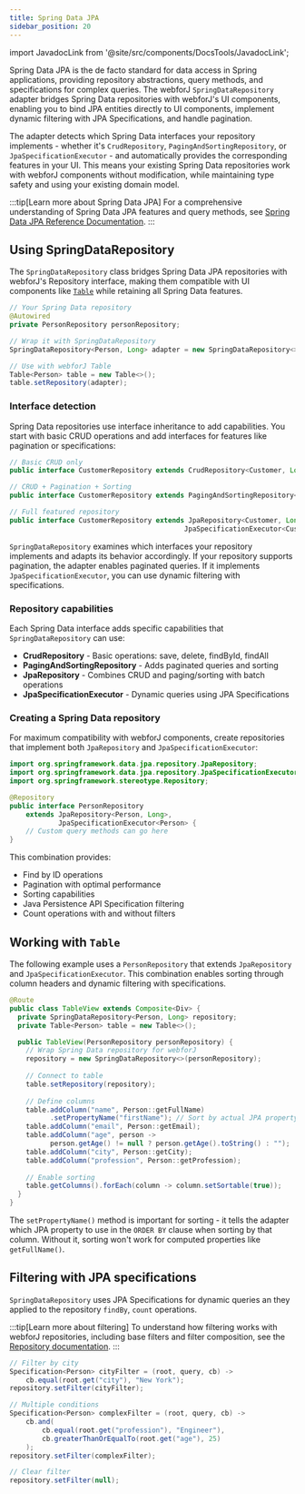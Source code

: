 ```yaml
---
title: Spring Data JPA
sidebar_position: 20
---
```


import JavadocLink from '@site/src/components/DocsTools/JavadocLink';

Spring Data JPA is the de facto standard for data access in Spring applications, providing repository abstractions, query methods, and specifications for complex queries. The webforJ `SpringDataRepository` adapter bridges Spring Data repositories with webforJ's UI components, enabling you to bind JPA entities directly to UI components, implement dynamic filtering with JPA Specifications, and handle pagination.

The adapter detects which Spring Data interfaces your repository implements - whether it's `CrudRepository`, `PagingAndSortingRepository`, or `JpaSpecificationExecutor` - and automatically provides the corresponding features in your UI. This means your existing Spring Data repositories work with webforJ components without modification, while maintaining type safety and using your existing domain model.

:::tip[Learn more about Spring Data JPA]
For a comprehensive understanding of Spring Data JPA features and query methods, see [Spring Data JPA Reference Documentation](https://docs.spring.io/spring-data/jpa/reference/).
:::

## Using SpringDataRepository

The `SpringDataRepository` class bridges Spring Data JPA repositories with webforJ's Repository interface, making them compatible with UI components like [`Table`](../../components/table/overview) while retaining all Spring Data features.

```java
// Your Spring Data repository
@Autowired
private PersonRepository personRepository;

// Wrap it with SpringDataRepository
SpringDataRepository<Person, Long> adapter = new SpringDataRepository<>(personRepository);

// Use with webforJ Table
Table<Person> table = new Table<>();
table.setRepository(adapter);
```

### Interface detection

Spring Data repositories use interface inheritance to add capabilities. You start with basic CRUD operations and add interfaces for features like pagination or specifications:

```java
// Basic CRUD only
public interface CustomerRepository extends CrudRepository<Customer, Long> {}

// CRUD + Pagination + Sorting
public interface CustomerRepository extends PagingAndSortingRepository<Customer, Long> {}

// Full featured repository
public interface CustomerRepository extends JpaRepository<Customer, Long>, 
                                           JpaSpecificationExecutor<Customer> {}
```

`SpringDataRepository` examines which interfaces your repository implements and adapts its behavior accordingly. If your repository supports pagination, the adapter enables paginated queries. If it implements `JpaSpecificationExecutor`, you can use dynamic filtering with specifications.

### Repository capabilities

Each Spring Data interface adds specific capabilities that `SpringDataRepository` can use:

- **CrudRepository** - Basic operations: save, delete, findById, findAll
- **PagingAndSortingRepository** - Adds paginated queries and sorting
- **JpaRepository** - Combines CRUD and paging/sorting with batch operations
- **JpaSpecificationExecutor** - Dynamic queries using JPA Specifications

### Creating a Spring Data repository

For maximum compatibility with webforJ components, create repositories that implement both `JpaRepository` and `JpaSpecificationExecutor`:

```java title="PersonRepository.java"
import org.springframework.data.jpa.repository.JpaRepository;
import org.springframework.data.jpa.repository.JpaSpecificationExecutor;
import org.springframework.stereotype.Repository;

@Repository
public interface PersonRepository
    extends JpaRepository<Person, Long>,
            JpaSpecificationExecutor<Person> {
    // Custom query methods can go here
}
```

This combination provides:

- Find by ID operations
- Pagination with optimal performance
- Sorting capabilities
- Java Persistence API Specification filtering
- Count operations with and without filters

## Working with `Table`

The following example uses a `PersonRepository` that extends `JpaRepository` and `JpaSpecificationExecutor`. This combination enables sorting through column headers and dynamic filtering with specifications.

```java title="TableView.java"
@Route
public class TableView extends Composite<Div> {
  private SpringDataRepository<Person, Long> repository;
  private Table<Person> table = new Table<>();

  public TableView(PersonRepository personRepository) {
    // Wrap Spring Data repository for webforJ
    repository = new SpringDataRepository<>(personRepository);
    
    // Connect to table
    table.setRepository(repository);
    
    // Define columns
    table.addColumn("name", Person::getFullName)
          .setPropertyName("firstName"); // Sort by actual JPA property
    table.addColumn("email", Person::getEmail);
    table.addColumn("age", person -> 
          person.getAge() != null ? person.getAge().toString() : "");
    table.addColumn("city", Person::getCity);
    table.addColumn("profession", Person::getProfession);
    
    // Enable sorting
    table.getColumns().forEach(column -> column.setSortable(true));
  }
}
```

The `setPropertyName()` method is important for sorting - it tells the adapter which JPA property to use in the `ORDER BY` clause when sorting by that column. Without it, sorting won't work for computed properties like `getFullName()`.

## Filtering with JPA specifications  

`SpringDataRepository` uses JPA Specifications for dynamic queries an they applied to the repository `findBy`, `count` operations.

:::tip[Learn more about filtering]
To understand how filtering works with webforJ repositories, including base filters and filter composition, see the [Repository documentation](../../advanced/repository/overview).
::: 

```java
// Filter by city
Specification<Person> cityFilter = (root, query, cb) -> 
    cb.equal(root.get("city"), "New York");
repository.setFilter(cityFilter);

// Multiple conditions
Specification<Person> complexFilter = (root, query, cb) -> 
    cb.and(
        cb.equal(root.get("profession"), "Engineer"),
        cb.greaterThanOrEqualTo(root.get("age"), 25)
    );
repository.setFilter(complexFilter);

// Clear filter
repository.setFilter(null);
```
